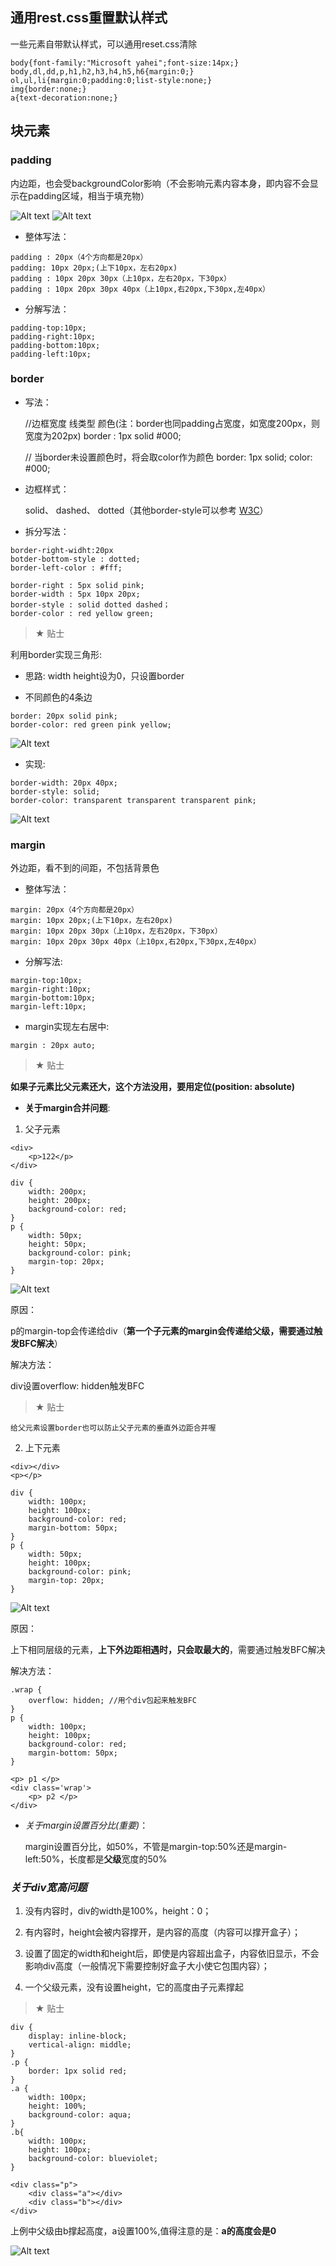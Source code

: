## 通用rest.css重置默认样式

一些元素自带默认样式，可以通用reset.css清除

    body{font-family:"Microsoft yahei";font-size:14px;}
    body,dl,dd,p,h1,h2,h3,h4,h5,h6{margin:0;}
    ol,ul,li{margin:0;padding:0;list-style:none;}
    img{border:none;}
    a{text-decoration:none;}
    
## 块元素

### padding

内边距，也会受backgroundColor影响（不会影响元素内容本身，即内容不会显示在padding区域，相当于填充物）

![Alt text](./imgs/4-01.png)
![Alt text](./imgs/4-02.png)

- 整体写法：

``````
padding : 20px（4个方向都是20px）
padding: 10px 20px;(上下10px，左右20px)
padding : 10px 20px 30px（上10px，左右20px，下30px）
padding : 10px 20px 30px 40px（上10px,右20px,下30px,左40px）

``````

- 分解写法：

``````
padding-top:10px;
padding-right:10px;
padding-bottom:10px;
padding-left:10px;

``````

### border

- 写法：

    //边框宽度  线类型 颜色(注：border也同padding占宽度，如宽度200px，则宽度为202px)
    border : 1px solid #000;  
    
    // 当border未设置颜色时，将会取color作为颜色
    border: 1px solid;
    color: #000; 
    
- 边框样式：

    solid、 dashed、 dotted（其他border-style可以参考 [W3C](http://www.w3school.com.cn/cssref/pr_border-style.asp)）

- 拆分写法：

``````
border-right-widht:20px
botder-bottom-style : dotted;
border-left-color : #fff;

border-right : 5px solid pink;
border-width : 5px 10px 20px;
border-style : solid dotted dashed；
border-color : red yellow green;

``````

> &#9733; 贴士 

利用border实现三角形:

- 思路: width height设为0，只设置border

- 不同颜色的4条边

``````
border: 20px solid pink;
border-color: red green pink yellow;
``````

![Alt text](./imgs/4-03.png)

- 实现:

``````
border-width: 20px 40px;
border-style: solid;
border-color: transparent transparent transparent pink;
``````

![Alt text](./imgs/4-04.png)

### margin

外边距，看不到的间距，不包括背景色

- 整体写法：

``````
margin: 20px（4个方向都是20px）
margin: 10px 20px;(上下10px，左右20px)
margin: 10px 20px 30px（上10px，左右20px，下30px）
margin: 10px 20px 30px 40px（上10px,右20px,下30px,左40px）
``````
- 分解写法:

``````
margin-top:10px;
margin-right:10px;
margin-bottom:10px;
margin-left:10px;
``````

- margin实现左右居中:

``````
margin : 20px auto;
``````
    
> &#9733; 贴士 

**如果子元素比父元素还大，这个方法没用，要用定位(position: absolute)**


- **关于margin合并问题**:

1. 父子元素

``````
<div>
    <p>122</p>
</div>

div {
    width: 200px;
    height: 200px;
    background-color: red;
}
p {
    width: 50px;
    height: 50px;
    background-color: pink;
    margin-top: 20px;
}
``````
![Alt text](./imgs/4-05.png)

原因：

p的margin-top会传递给div（**第一个子元素的margin会传递给父级，需要通过触发BFC解决**）

解决方法： 

div设置overflow: hidden触发BFC

> &#9733; 贴士 

    给父元素设置border也可以防止父子元素的垂直外边距合并喔

2. 上下元素
``````
<div></div>
<p></p>

div {
    width: 100px;
    height: 100px;
    background-color: red;
    margin-bottom: 50px;
}
p {
    width: 50px;
    height: 100px;
    background-color: pink;
    margin-top: 20px;
}
``````
![Alt text](./imgs/4-06.png)

原因：

上下相同层级的元素，**上下外边距相遇时，只会取最大的**，需要通过触发BFC解决

解决方法：

    .wrap {
        overflow: hidden; //用个div包起来触发BFC
    }
    p {
        width: 100px;
        height: 100px;
        background-color: red;
        margin-bottom: 50px;
    }
    
    <p> p1 </p>
    <div class='wrap'>
        <p> p2 </p>
    </div>

- *关于margin设置百分比(重要)*：

    margin设置百分比，如50%，不管是margin-top:50%还是margin-left:50%，长度都是**父级**宽度的50%
    
### *关于div宽高问题*

1. 没有内容时，div的width是100%，height：0；

2. 有内容时，height会被内容撑开，是内容的高度（内容可以撑开盒子）；

3. 设置了固定的width和height后，即使是内容超出盒子，内容依旧显示，不会影响div高度（一般情况下需要控制好盒子大小使它包围内容）；

4. 一个父级元素，没有设置height，它的高度由子元素撑起

> &#9733; 贴士 

    div {
        display: inline-block;
        vertical-align: middle;
    }
    .p {
        border: 1px solid red;
    }
    .a {
        width: 100px;
        height: 100%;
        background-color: aqua;
    }
    .b{
        width: 100px;
        height: 100px;
        background-color: blueviolet;
    }
    
    <div class="p">
        <div class="a"></div>
        <div class="b"></div>
    </div>
    
上例中父级由b撑起高度，a设置100%,值得注意的是：**a的高度会是0**

![Alt text](./imgs/4-07.png)
